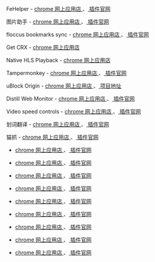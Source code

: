 FeHelper - [ chrome 网上应用店 ](https://chrome.google.com/webstore/detail/fehelper%E5%89%8D%E7%AB%AF%E5%8A%A9%E6%89%8B/pkgccpejnmalmdinmhkkfafefagiiiad?hl=zh-CN)、[ 插件官网 ](https://www.baidufe.com/)
  
图片助手 - [ chrome 网上应用店 ](https://chrome.google.com/webstore/detail/imageassistant-batch-imag/dbjbempljhcmhlfpfacalomonjpalpko)、[ 插件官网 ](http://www.pullywood.com/ImageAssistant/)
  
floccus bookmarks sync - [ chrome 网上应用店 ](https://chrome.google.com/webstore/detail/floccus-bookmarks-sync/fnaicdffflnofjppbagibeoednhnbjhg)、[ 插件官网 ](https://floccus.org/)
  
Get CRX - [ chrome 网上应用店 ](https://chrome.google.com/webstore/detail/get-crx/dijpllakibenlejkbajahncialkbdkjc)
  
Native HLS Playback - [ chrome 网上应用店 ](https://chrome.google.com/webstore/detail/native-hls-playback/emnphkkblegpebimobpbekeedfgemhof)
  
Tampermonkey - [ chrome 网上应用店 ](https://chrome.google.com/webstore/detail/tampermonkey/dhdgffkkebhmkfjojejmpbldmpobfkfo)、[ 插件官网 ](http://tampermonkey.net/)
  
uBlock Origin - [ chrome 网上应用店 ](https://chrome.google.com/webstore/detail/ublock-origin/cjpalhdlnbpafiamejdnhcphjbkeiagm)、[ 项目地址 ](https://chrome.google.com/webstore/detail/ublock-origin/cjpalhdlnbpafiamejdnhcphjbkeiagm)
  
Distill Web Monitor - [ chrome 网上应用店 ](https://chrome.google.com/webstore/detail/distill-web-monitor/inlikjemeeknofckkjolnjbpehgadgge)、[ 插件官网 ](https://distill.io/)
  
Video speed controls - [ chrome 网上应用店 ]()、[ 插件官网 ]()
  
划词翻译 - [ chrome 网上应用店 ]()、[ 插件官网 ]()
  
猫抓 - [ chrome 网上应用店 ]()、[ 插件官网 ]()
  
 - [ chrome 网上应用店 ]()、[ 插件官网 ]()
  
 - [ chrome 网上应用店 ]()、[ 插件官网 ]()
  
 - [ chrome 网上应用店 ]()、[ 插件官网 ]()
  
 - [ chrome 网上应用店 ]()、[ 插件官网 ]()
  
 - [ chrome 网上应用店 ]()、[ 插件官网 ]()
  
 - [ chrome 网上应用店 ]()、[ 插件官网 ]()
  
 - [ chrome 网上应用店 ]()、[ 插件官网 ]()
  
 - [ chrome 网上应用店 ]()、[ 插件官网 ]()
  
 - [ chrome 网上应用店 ]()、[ 插件官网 ]()
